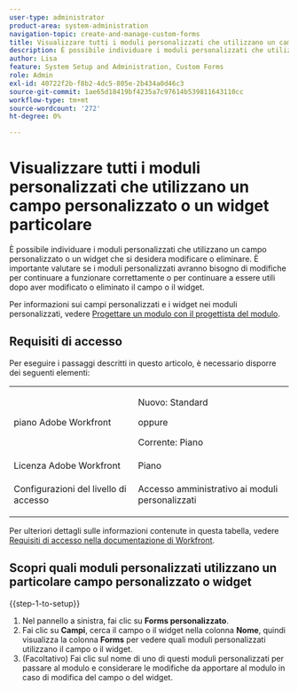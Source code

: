 ```yaml
---
user-type: administrator
product-area: system-administration
navigation-topic: create-and-manage-custom-forms
title: Visualizzare tutti i moduli personalizzati che utilizzano un campo personalizzato o un widget particolare
description: È possibile individuare i moduli personalizzati che utilizzano un campo personalizzato o un widget che si desidera modificare o eliminare. È importante valutare se i moduli personalizzati avranno bisogno di modifiche per continuare a funzionare correttamente o per continuare a essere utili dopo aver modificato o eliminato il campo o il widget.
author: Lisa
feature: System Setup and Administration, Custom Forms
role: Admin
exl-id: 40722f2b-f8b2-4dc5-805e-2b434a0d46c3
source-git-commit: 1ae65d18419bf4235a7c97614b539811643110cc
workflow-type: tm+mt
source-wordcount: '272'
ht-degree: 0%

---
```


# Visualizzare tutti i moduli personalizzati che utilizzano un campo personalizzato o un widget particolare

È possibile individuare i moduli personalizzati che utilizzano un campo personalizzato o un widget che si desidera modificare o eliminare. È importante valutare se i moduli personalizzati avranno bisogno di modifiche per continuare a funzionare correttamente o per continuare a essere utili dopo aver modificato o eliminato il campo o il widget.

Per informazioni sui campi personalizzati e i widget nei moduli personalizzati, vedere [Progettare un modulo con il progettista del modulo](/help/quicksilver/administration-and-setup/customize-workfront/create-manage-custom-forms/form-designer/design-a-form/design-a-form.md).

## Requisiti di accesso

Per eseguire i passaggi descritti in questo articolo, è necessario disporre dei seguenti elementi:

<table style="table-layout:auto"> 
 <col> 
 <col> 
 <tbody> 
  <tr data-mc-conditions=""> 
   <td role="rowheader"> <p>piano Adobe Workfront</p> </td> 
   <td>
   <p>Nuovo: Standard</p>
   <p>oppure</p>
   <p>Corrente: Piano</p></td> 
  </tr> 
  <tr> 
   <td role="rowheader">Licenza Adobe Workfront</td> 
   <td>Piano</td> 
  </tr> 
  <tr data-mc-conditions=""> 
   <td role="rowheader">Configurazioni del livello di accesso</td> 
   <td> <p>Accesso amministrativo ai moduli personalizzati</p> </td> 
  </tr> 
 </tbody> 
</table>

Per ulteriori dettagli sulle informazioni contenute in questa tabella, vedere [Requisiti di accesso nella documentazione di Workfront](/help/quicksilver/administration-and-setup/add-users/access-levels-and-object-permissions/access-level-requirements-in-documentation.md).

## Scopri quali moduli personalizzati utilizzano un particolare campo personalizzato o widget

{{step-1-to-setup}}

1. Nel pannello a sinistra, fai clic su **Forms personalizzato**.
1. Fai clic su **Campi**, cerca il campo o il widget nella colonna **Nome**, quindi visualizza la colonna **Forms** per vedere quali moduli personalizzati utilizzano il campo o il widget.
1. (Facoltativo) Fai clic sul nome di uno di questi moduli personalizzati per passare al modulo e considerare le modifiche da apportare al modulo in caso di modifica del campo o del widget.

